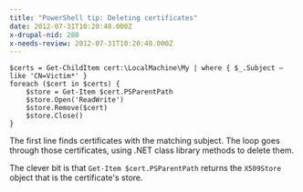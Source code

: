 ```yaml
---
title: "PowerShell tip: Deleting certificates"
date: 2012-07-31T10:20:48.000Z
x-drupal-nid: 280
x-needs-review: 2012-07-31T10:20:48.000Z
---
```

    $certs = Get-ChildItem cert:\LocalMachine\My | where { $_.Subject –like 'CN=Victim*' }
    foreach ($cert in $certs) {
        $store = Get-Item $cert.PSParentPath
        $store.Open('ReadWrite')
        $store.Remove($cert)
        $store.Close()
    }

The first line finds certificates with the matching subject. The loop goes through those certificates, using .NET class library methods to delete them.

The clever bit is that `Get-Item $cert.PSParentPath` returns the `X509Store` object that is the certificate's store.
